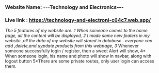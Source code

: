 ### Website Name: ---Technology and Electronics---
### Live link : https://technology-and-electroni-c64c7.web.app/

***The 5 features of my website are:
 1* When someone comes to the home page, all the content will be displayed,
  2* I made some new featers in my website ,all the data of my website will stored in database . everyone can add ,delete,and uypdate products from this webpage,
  3* Whenever someone successfully login / register, then a sweet  Alert will show, 
  4* When someone login, his name and photo will show in navbar, along with logout button
  5*There are some private routes, only user login can access them.

